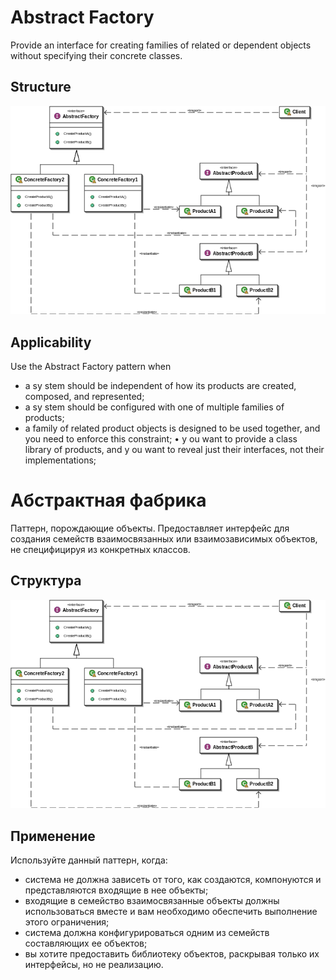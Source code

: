 Abstract Factory
================
Provide an interface for creating families of related or dependent objects without specifying their concrete classes.

Structure
---------
<img src="image.png" />

Applicability
-------------
Use the Abstract Factory pattern when
* a sy stem should be independent of how its products are created, composed, and represented;
* a sy stem should be configured with one of multiple families of products;
* a family of related product objects is designed to be used together, and you need to enforce this constraint;
• y ou want to provide a class library of products, and y ou want to reveal just their interfaces, not their implementations;


Абстрактная фабрика
===================
Паттерн, порождающие объекты. Предоставляет интерфейс для создания семейств взаимосвязанных или взаимозависимых объектов, не специфицируя из конкретных классов.

Структура
---------
<img src="image.png" />

Применение
----------
Используйте данный паттерн, когда:
* система не должна зависеть от того, как создаются, компонуются и представляются входящие в нее объекты;
* входящие в семейство взаимосвязанные объекты должны использоваться вместе и вам необходимо обеспечить выполнение этого ограничения;
* система должна конфигурироваться одним из семейств составляющих ее объектов;
* вы хотите предоставить библиотеку объектов, раскрывая только их интерфейсы, но не реализацию.